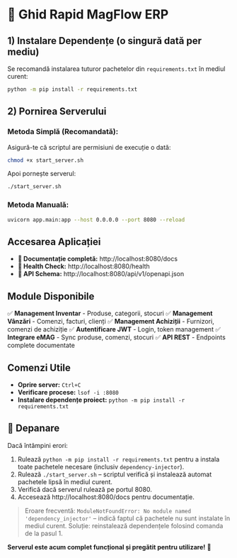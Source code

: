 # 🚀 Ghid Rapid MagFlow ERP

## 1) Instalare Dependențe (o singură dată per mediu)

Se recomandă instalarea tuturor pachetelor din `requirements.txt` în mediul curent:

```bash
python -m pip install -r requirements.txt
```

## 2) Pornirea Serverului

### Metoda Simplă (Recomandată):

Asigură-te că scriptul are permisiuni de execuție o dată:

```bash
chmod +x start_server.sh
```

Apoi pornește serverul:

```bash
./start_server.sh
```

### Metoda Manuală:

```bash
uvicorn app.main:app --host 0.0.0.0 --port 8080 --reload
```

## Accesarea Aplicației

- **📖 Documentație completă:** http://localhost:8080/docs
- **💚 Health Check:** http://localhost:8080/health
- **🔗 API Schema:** http://localhost:8080/api/v1/openapi.json

## Module Disponibile

✅ **Management Inventar** - Produse, categorii, stocuri
✅ **Management Vânzări** - Comenzi, facturi, clienți
✅ **Management Achiziții** - Furnizori, comenzi de achiziție
✅ **Autentificare JWT** - Login, token management
✅ **Integrare eMAG** - Sync produse, comenzi, stocuri
✅ **API REST** - Endpoints complete documentate

## Comenzi Utile

- **Oprire server:** `Ctrl+C`
- **Verificare procese:** `lsof -i :8080`
- **Instalare dependențe proiect:** `python -m pip install -r requirements.txt`

## 🔧 Depanare

Dacă întâmpini erori:

1. Rulează `python -m pip install -r requirements.txt` pentru a instala toate pachetele necesare (inclusiv `dependency-injector`).
2. Rulează `./start_server.sh` – scriptul verifică și instalează automat pachetele lipsă în mediul curent.
3. Verifică dacă serverul rulează pe portul 8080.
4. Accesează http://localhost:8080/docs pentru documentație.

> Eroare frecventă: `ModuleNotFoundError: No module named 'dependency_injector'` – indică faptul că pachetele nu sunt instalate în mediul curent. Soluție: reinstalează dependențele folosind comanda de la pasul 1.

**Serverul este acum complet funcțional și pregătit pentru utilizare!** 🎉
